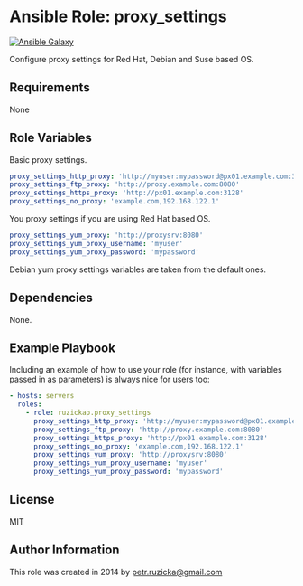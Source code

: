 # Ansible Role: proxy_settings

[![Ansible Galaxy](http://img.shields.io/badge/galaxy-ruzickap.proxy_settings-660198.svg)](https://galaxy.ansible.com/ruzickap/proxy_settings/)

Configure proxy settings for Red Hat, Debian and Suse based OS.

## Requirements

None

## Role Variables

Basic proxy settings.

```yaml
proxy_settings_http_proxy: 'http://myuser:mypassword@px01.example.com:3128'
proxy_settings_ftp_proxy: 'http://proxy.example.com:8080'
proxy_settings_https_proxy: 'http://px01.example.com:3128'
proxy_settings_no_proxy: 'example.com,192.168.122.1'
```

You proxy settings if you are using Red Hat based OS.

```yaml
proxy_settings_yum_proxy: 'http://proxysrv:8080'
proxy_settings_yum_proxy_username: 'myuser'
proxy_settings_yum_proxy_password: 'mypassword'
```

Debian yum proxy settings variables are taken from the default ones.

## Dependencies

None.

## Example Playbook

Including an example of how to use your role (for instance, with variables
passed in as parameters) is always nice for users too:

```yaml
- hosts: servers
  roles:
    - role: ruzickap.proxy_settings
      proxy_settings_http_proxy: 'http://myuser:mypassword@px01.example.com:3128'
      proxy_settings_ftp_proxy: 'http://proxy.example.com:8080'
      proxy_settings_https_proxy: 'http://px01.example.com:3128'
      proxy_settings_no_proxy: 'example.com,192.168.122.1'
      proxy_settings_yum_proxy: 'http://proxysrv:8080'
      proxy_settings_yum_proxy_username: 'myuser'
      proxy_settings_yum_proxy_password: 'mypassword'
```

## License

MIT

## Author Information

This role was created in 2014 by [petr.ruzicka@gmail.com](mailto:petr.ruzicka@gmail.com)
